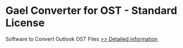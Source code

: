 # Gael Converter for OST - Standard License
Software to Convert Outlook OST Files
[>> Detailed information](https://secure.shareit.com/shareit/product.html?productid=300962542&affiliateid=200057808)